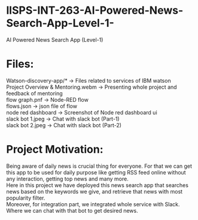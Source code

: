 # llSPS-INT-263-AI-Powered-News-Search-App-Level-1-
AI Powered News Search App (Level-1)

# Files:
Watson-discovery-app/* -> Files related to services of IBM watson<br>
Project Overview & Mentoring.webm -> Presenting whole project and feedback of mentoring<br>
flow graph.pnf -> Node-RED flow<br>
flows.json -> json file of flow<br>
node red dashboard -> Screenshot of Node red dashboard ui<br>
slack bot 1.jpeg -> Chat with slack bot (Part-1)<br>
slack bot 2.jpeg -> Chat with slack bot (Part-2)<br>

# Project Motivation:
Being aware of daily news is crucial thing for everyone. For that we can get this app to be used for daily purpose like getting RSS feed online without any interaction, getting top news and many more.<br>
Here in this project we have deployed this news search app that searches news based on the keywords we give, and retrieve that news with most popularity filter. <br>
Moreover, for integration part, we integrated whole service with Slack. Where we can chat with that bot to get desired news.<br>

